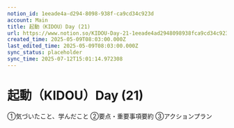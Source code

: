 ```yaml
---
notion_id: 1eeade4a-d294-8098-938f-ca9cd34c923d
account: Main
title: 起動（KIDOU）Day (21)
url: https://www.notion.so/KIDOU-Day-21-1eeade4ad2948098938fca9cd34c923d
created_time: 2025-05-09T08:03:00.000Z
last_edited_time: 2025-05-09T08:03:00.000Z
sync_status: placeholder
sync_time: 2025-07-12T15:01:14.972308
---
```

# 起動（KIDOU）Day (21)

①気づいたこと、学んだこと
②要点・重要事項要約
③アクションプラン